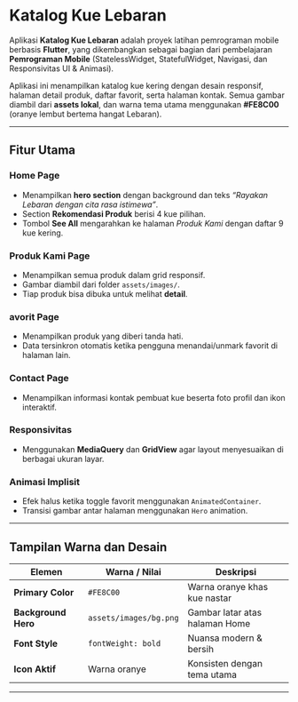 # Katalog Kue Lebaran 

Aplikasi **Katalog Kue Lebaran** adalah proyek latihan pemrograman mobile berbasis **Flutter**, yang dikembangkan sebagai bagian dari pembelajaran **Pemrograman Mobile** (StatelessWidget, StatefulWidget, Navigasi, dan Responsivitas UI & Animasi).

Aplikasi ini menampilkan katalog kue kering dengan desain responsif, halaman detail produk, daftar favorit, serta halaman kontak. Semua gambar diambil dari **assets lokal**, dan warna tema utama menggunakan **#FE8C00** (oranye lembut bertema hangat Lebaran).

---

## Fitur Utama

### Home Page
- Menampilkan **hero section** dengan background dan teks *“Rayakan Lebaran dengan cita rasa istimewa”*.
- Section **Rekomendasi Produk** berisi 4 kue pilihan.
- Tombol **See All** mengarahkan ke halaman *Produk Kami* dengan daftar 9 kue kering.

### Produk Kami Page
- Menampilkan semua produk dalam grid responsif.
- Gambar diambil dari folder `assets/images/`.
- Tiap produk bisa dibuka untuk melihat **detail**.

### avorit Page
- Menampilkan produk yang diberi tanda hati.
- Data tersinkron otomatis ketika pengguna menandai/unmark favorit di halaman lain.

### Contact Page
- Menampilkan informasi kontak pembuat kue beserta foto profil dan ikon interaktif.

### Responsivitas
- Menggunakan **MediaQuery** dan **GridView** agar layout menyesuaikan di berbagai ukuran layar.

### Animasi Implisit
- Efek halus ketika toggle favorit menggunakan `AnimatedContainer`.
- Transisi gambar antar halaman menggunakan `Hero` animation.

---

## Tampilan Warna dan Desain

| Elemen               | Warna / Nilai        | Deskripsi                           |
|----------------------|----------------------|-------------------------------------|
| **Primary Color**    | `#FE8C00`            | Warna oranye khas kue nastar          |
| **Background Hero**  | `assets/images/bg.png` | Gambar latar atas halaman Home     |
| **Font Style**       | `fontWeight: bold`   | Nuansa modern & bersih              |
| **Icon Aktif**       | Warna oranye         | Konsisten dengan tema utama         |

---
